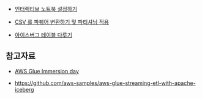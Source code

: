 * [인터랙티브 노트북 설정하기](https://github.com/gnosia93/spark-on-aws/blob/main/glue/jupyter-interactive.md)

* [CSV 를 파퀘어 변환하기 및 파티셔닝 적용](https://github.com/gnosia93/spark-on-aws/blob/main/glue/parquet-sample.ipynb)

* [아이스버그 테이블 다루기]()



## 참고자료 ##

* [AWS Glue Immersion day](https://catalog.us-east-1.prod.workshops.aws/workshops/ee59d21b-4cb8-4b3d-a629-24537cf37bb5/en-US)

* https://github.com/aws-samples/aws-glue-streaming-etl-with-apache-iceberg
